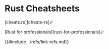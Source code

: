 # Rust Cheatsheets

[cheats.rs][cheats-rs]⮳

[Rust for professionals][rust-for-professionals]⮳

{{#include ../refs/link-refs.md}}
